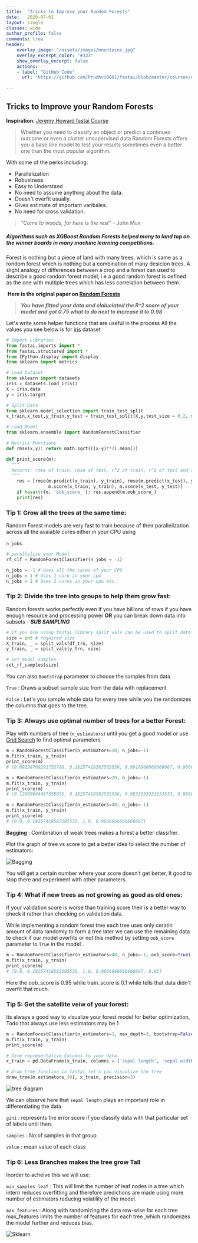 ```yaml
---
title:  "Tricks to Improve your Random Forests"
date:   2020-07-01
layout: single
classes: wide
author_profile: false
comments: true
header:
    overlay_image: "/assets/images/mountains.jpg"
    overlay_excerpt_color: "#333"
    show_overlay_excerpt: false
    actions:
    - label: "GitHub Code"
      url: "https://github.com/Prudhvi0001/fastai/blob/master/courses/ml1/lesson1-rf.ipynb"

---
```


## Tricks to Improve your Random Forests

<!-- ![Trees](/assets/images/mountains.jpg) -->

**Inspiration**: [Jeremy Howard fastai Course](http://course18.fast.ai/lessonsml1/lessonsml1.html)

> Whether you need to classify an object or predict a continues outcome or even a cluster unsupervised data Random Forests offers you a base line model to test your results sometimes even a better one than the most popular algorithm.

With some of the perks including:

- Parallelization
- Robustness
- Easy to Understand
- No need to assume anything about the data.
- Doesn't overfit usually.
- Gives estimate of important varibales.
- No need for cross validation.

> *"Come to woods, for here is the rest"*   - John Muir

##### Algorithms such as **XGBoost**  **Random Forests** helped many to land top on the winner boards in many machine learning competitions.

Forest is nothing but a piece of land with many trees, which is same as a rondom forest which is nothing but a combination of many desicion trees. A slight analogy of differences between a crop and a forest can used to describe a good random forest model, i.e a good random forest is defined as the one with multiple trees which has less correlation between them.

​                                                     **Here is the original paper on [Random Forests](https://www.stat.berkeley.edu/~breiman/randomforest2001.pdf)**

> ***You have fitted your data and claluclated the R^2 score of your model and got 0.75 what to do next to increase it to 0.98*** 

Let's write some helper functions that are useful in the process All the values you see below is for [iris](https://archive.ics.uci.edu/ml/datasets/iris) dataset

```python
# Import Libraries
from fastai.imports import *
from fastai.structured import *
from IPython.display import display
from sklearn import metrics

# Load Dataset
from sklearn import datasets
iris = datasets.load_iris()
X = iris.data 
y = iris.target

# Split Data
from sklearn.model_selection import train_test_split
x_train,x_test,y_train,y_test = train_test_split(X,y,test_size = 0.2, stratify = y)

# Load Model
from sklearn.ensemble import RandomForestClassifier

# Metrics Functions
def rmse(x,y): return math.sqrt(((x-y)**2).mean())

def print_score(m):
  """
  Returns: rmse of train, rmse of test, r^2 of train, r^2 of test and oob_score(if given)
  """
    res = [rmse(m.predict(x_train), y_train), rmse(m.predict(x_test), y_test),
                m.score(x_train, y_train), m.score(x_test, y_test)]
    if hasattr(m, 'oob_score_'): res.append(m.oob_score_)
    print(res)
```

### Tip 1:  Grow all the trees at the same time:

Random Forest models are very fast to train because of their parallelization across all the avaiable cores either in your CPU using 

`n_jobs`.

```python
# parallelize your Model
rf_clf = RandomForestClassifier(n_jobs = -1)

n_jobs = -1 # Uses all the cores of your CPU
n_jobs = 1 # Uses 1 core in your cpu
n_jobs = 2 # Uses 2 cores in your cpu etc.
```

### Tip 2: Divide the tree into groups to help them grow fast:

Random forests works perfectly even if you have billions of rows if you have enough resource and processing power **OR** you can break down data into subsets  -  ***SUB SAMPLING***

```python
# If you are using fastai library split_vals can be used to split data into subsets 
size = int # required size
X_train, _ = split_vals(df_trn, size) 
y_train, _ = split_vals(y_trn, size)

# set model samples
set_rf_samples(size)
```

You can also `Bootstrap`  parameter to choose the samples from data

`True` : Draws a subset sample size from the data with replacement

`False` : Let's you sample whole data for every tree while you the randomizes the columns that goes to the tree.

### Tip 3: Always use optimal number of trees for a better Forest:

Play with numbers of tree (`n_estimators`) until you get a good model or use [Grid Search](https://scikit-learn.org/stable/modules/generated/sklearn.model_selection.GridSearchCV.html#sklearn.model_selection.GridSearchCV) to find optimal parameters

```python
m = RandomForestClassifier(n_estimators=10, n_jobs=-1)
m.fit(x_train, y_train)
print_score(m)
# [0.09128709291752768, 0.18257418583505536, 0.9916666666666667, 0.9666666666666667]

m = RandomForestClassifier(n_estimators=20, n_jobs=-1)
m.fit(x_train, y_train)
print_score(m)
# [0.12909944487358055, 0.18257418583505536, 0.9833333333333333, 0.9666666666666667]

m = RandomForestClassifier(n_estimators=40, n_jobs=-1)
m.fit(x_train, y_train)
print_score(m)
# [0.0, 0.18257418583505536, 1.0, 0.9666666666666667]
```

**Bagging** : Combination of weak trees makes a forest a better classifier.

Plot the graph of tree vs score to get a better idea to select the number of estimators:

![Bagging](/assets/images/RandomForest/Bagging.png)

You will get a certain number where your score doesn't get better, It good to stop there and experiment with other parameters.

### Tip 4: What if new trees as not growing as good as old ones:

If your validation score is worse than training score their is a better way to check it rather than checking on validation data.

While implementing a random forest tree each tree uses only ceratin amount of data randomly to form a tree later we can use the remaining data to check if our model overfits or not this method by setting `oob_score` parameter to `True` in the model .

```python
m = RandomForestClassifier(n_estimators=40, n_jobs=-1, oob_score=True)
m.fit(x_train, y_train)
print_score(m)
# [0.0, 0.18257418583505536, 1.0, 0.9666666666666667, 0.95]
```

Here the oob_score is 0.95 while train_score is 0.1 while tells that data didn't overfit that much.

### Tip 5: Get the satellite veiw of your forest:

Its always a good way to visualize your forest model for better optimization, Todo that always use less estimators may be 1

```python
m = RandomForestClassifier(n_estimators=1, max_depth=3, bootstrap=False, n_jobs=-1)
m.fit(x_train, y_train)
print_score(m)

# Give representative Columns to your data.
x_train = pd.DataFrame(x_train, columns = ['sepal length', 'sepal width', 'petal length', 'petal width'])

# Draw_tree function in fastai let's you visualize the tree  
draw_tree(m.estimators_[0], x_train, precision=3)
```

![tree diagram](/assets/images/RandomForest/tree.png)

We can observe here that `sepal length` plays an important role in differentiating the data 

`gini` : represents the error score if you classify data with that particular set of labels until then.

`samples` : No:of samples in that group 

`value` : mean value of each class

### Tip 6: Less Branches makes the tree grow Tall 

Inorder to acheive this we will use:

`min_samples_leaf`  :  This will limit the number of leaf nodes in a tree which intern reduces overfitting and therefore predictions are made using more number of estimators reducing volatility of the model.

`max_features`  : Along with randomizing the data row-wise for each tree max_features limits the number of features for each tree ,which randomizes the model further and reduces bias.

![Sklearn](/assets/images/RandomForest/max_features.png)

